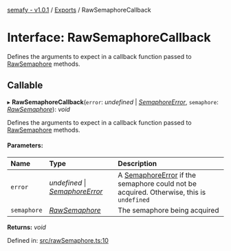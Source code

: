 [semafy - v1.0.1](../README.md) / [Exports](../modules.md) / RawSemaphoreCallback

# Interface: RawSemaphoreCallback

Defines the arguments to expect in a callback function passed to [RawSemaphore](../classes/rawsemaphore.md) methods.

## Callable

▸ **RawSemaphoreCallback**(`error`: *undefined* \| [*SemaphoreError*](../classes/semaphoreerror.md), `semaphore`: [*RawSemaphore*](../classes/rawsemaphore.md)): *void*

Defines the arguments to expect in a callback function passed to [RawSemaphore](../classes/rawsemaphore.md) methods.

#### Parameters:

| Name | Type | Description |
| :------ | :------ | :------ |
| `error` | *undefined* \| [*SemaphoreError*](../classes/semaphoreerror.md) | A [SemaphoreError](../classes/semaphoreerror.md) if the semaphore could not be acquired. Otherwise, this is `undefined` |
| `semaphore` | [*RawSemaphore*](../classes/rawsemaphore.md) | The semaphore being acquired |

**Returns:** *void*

Defined in: [src/rawSemaphore.ts:10](https://github.com/havelessbemore/semafy/blob/33d1ef9/src/rawSemaphore.ts#L10)
